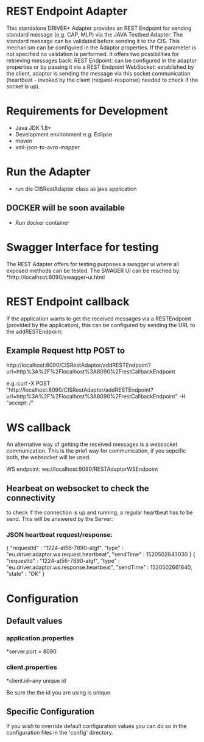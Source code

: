 # REST Endpoint Adapter
This standalone DRIVER+ Adapter provides an REST Endpoint for sending standard message (e.g. CAP, MLP) via the JAVA Testbed Adapter.
The standard message can be validated before sending it to the CIS. This mechanism can be configured in the Adaptor properties. If the parameter is not specified no validation is performed.
It offers two possibilities for retrieving messages back:
REST Endpoint: can be configured in the adaptor properties or by passing it via a REST Endpoint
WebSocket: established by the client, adaptor is sending the message via this socket communication (heartbeat - invoked by the client (request-response) needed to check if the socket is up).

# Requirements for Development

* Java JDK 1.8+
* Development environment e.g. Eclipse
* maven
* xml-json-to-avro-mapper

# Run the Adapter
* run die CISRestAdapter class as java application

## DOCKER will be soon available
* Run docker container

# Swagger Interface for testing
The REST Adapter offers for testing purposes a swagger ui where all exposed methods can be tested.
The SWAGER UI can be reached by:
*http://localhsot:8090/swagger-ui.html

# REST Endpoint callback
If the application wants to get the received messages via a RESTEndpoint (provided by the application), this can
be configured by sending the URL to the addRESTEndpoint:

## Example Request http POST to
http://localhost:8090/CISRestAdaptor/addRESTEndpoint?url=http%3A%2F%2Flocalhost%3A8090%2FrestCallbackEndpoint

e.g.:curl -X POST "http://localhost:8090/CISRestAdaptor/addRESTEndpoint?url=http%3A%2F%2Flocalhost%3A8090%2FrestCallbackEndpoint" -H "accept: */*"

# WS callback
An alternative way of getting the received messages is a websocket communication.
This is the prio1 way for communication, if you sepcific both, the websocket will be used.

WS endpoint:
ws://localhost:8090/RESTAdaptorWSEndpoint

## Hearbeat on websocket to check the connectivity
to check if the connection is up and running, a regular heartbeat has to be send. This will be answered by the Server:

### JSON heartbeat request/response:
{
  "requestId" : "1224-at56-7890-atgf",
  "type" : "eu.driver.adaptor.ws.request.heartbeat",
  "sendTime" : 1520502643030
}
{
  "requestId" : "1224-at56-7890-atgf",
  "type" : "eu.driver.adaptor.ws.response.heartbeat",
  "sendTime" : 1520502661640,
  "state" : "OK"
}

# Configuration

## Default values
### application.properties
*server.port = 8090

### client.properties
*client.id=any unique id

Be sure the the id you are using is unique


## Specific Configuration

If you wish to override default configuration values you can do so in the configuration files in the 'config' directory.
